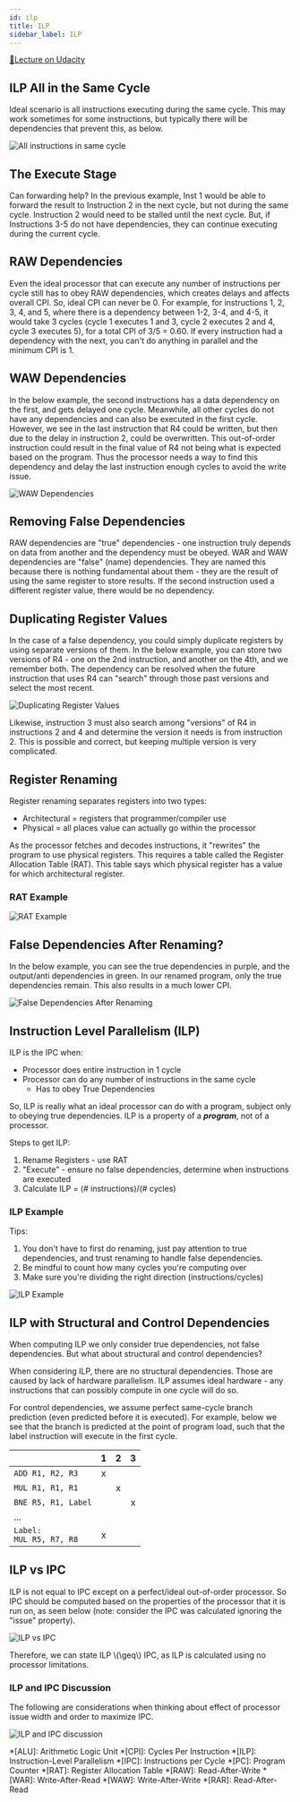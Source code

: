 ```yaml
---
id: ilp
title: ILP
sidebar_label: ILP
---
```


[🔗Lecture on Udacity](https://classroom.udacity.com/courses/ud007/lessons/3615429333/concepts/last-viewed)

## ILP All in the Same Cycle
Ideal scenario is all instructions executing during the same cycle. This may work sometimes for some instructions, but typically there will be dependencies that prevent this, as below.

![All instructions in same cycle](https://i.imgur.com/tQk5TyF.png)

## The Execute Stage

Can forwarding help? In the previous example, Inst 1 would be able to forward the result to Instruction 2 in the next cycle, but not during the same cycle. Instruction 2 would need to be stalled until the next cycle. But, if Instructions 3-5 do not have dependencies, they can continue executing during the current cycle.

## RAW Dependencies
Even the ideal processor that can execute any number of instructions per cycle still has to obey RAW dependencies, which creates delays and affects overall CPI. So, ideal CPI can never be 0. For example, for instructions 1, 2, 3, 4, and 5, where there is a dependency between 1-2, 3-4, and 4-5, it would take 3 cycles (cycle 1 executes 1 and 3, cycle 2 executes 2 and 4, cycle 3 executes 5), for a total CPI of 3/5 = 0.60. If every instruction had a dependency with the next, you can't do anything in parallel and the minimum CPI is 1.

## WAW Dependencies

In the below example, the second instructions has a data dependency on the first, and gets delayed one cycle. Meanwhile, all other cycles do not have any dependencies and can also be executed in the first cycle. However, we see in the last instruction that R4 could be written, but then due to the delay in instruction 2, could be overwritten. This out-of-order instruction could result in the final value of R4 not being what is expected based on the program. Thus the processor needs a way to find this dependency and delay the last instruction enough cycles to avoid the write issue.

![WAW Dependencies](https://i.imgur.com/q9akgJp.png)

## Removing False Dependencies

RAW dependencies are "true" dependencies - one instruction truly depends on data from another and the dependency must be obeyed. WAR and WAW dependencies are "false" (name) dependencies. They are named this because there is nothing fundamental about them - they are the result of using the same register to store results. If the second instruction used a different register value, there would be no dependency.

## Duplicating Register Values

In the case of a false dependency, you could simply duplicate registers by using separate versions of them. In the below example, you can store two versions of R4 - one on the 2nd instruction, and another on the 4th, and we remember both. The dependency can be resolved when the future instruction that uses R4 can "search" through those past versions and select the most recent.

![Duplicating Register Values](https://i.imgur.com/WtpuH48.png)

Likewise, instruction 3 must also search among "versions" of R4 in instructions 2 and 4 and determine the version it needs is from instruction 2. This is possible and correct, but keeping multiple version is very complicated.

## Register Renaming

Register renaming separates registers into two types:
- Architectural = registers that programmer/compiler use
- Physical = all places value can actually go within the processor

As the processor fetches and decodes instructions, it "rewrites" the program to use physical registers. This requires a table called the Register Allocation Table (RAT). This table says which physical register has a value for which architectural register.

### RAT Example
 ![RAT Example](https://i.imgur.com/foUlLDD.png)

## False Dependencies After Renaming?

In the below example, you can see the true dependencies in purple, and the output/anti dependencies in green. In our renamed program, only the true dependencies remain. This also results in a much lower CPI.

![False Dependencies After Renaming](https://i.imgur.com/LcbgTrG.png)

## Instruction Level Parallelism (ILP)

ILP is the IPC when:
- Processor does entire instruction in 1 cycle
- Processor can do any number of instructions in the same cycle
  - Has to obey True Dependencies

So, ILP is really what an ideal processor can do with a program, subject only to obeying true dependencies. ILP is a property of a ***program***, not of a processor.

Steps to get ILP:
1. Rename Registers - use RAT
2. "Execute" - ensure no false dependencies, determine when instructions are executed
3. Calculate ILP = (\# instructions)/(\# cycles)

### ILP Example

Tips:
1. You don't have to first do renaming, just pay attention to true dependencies, and trust renaming to handle false dependencies.
2. Be mindful to count how many cycles you're computing over
3. Make sure you're dividing the right direction (instructions/cycles)

![ILP Example](https://i.imgur.com/y1RdLrg.png)

## ILP with Structural and Control Dependencies

When computing ILP we only consider true dependencies, not false dependencies. But what about structural and control dependencies?

When considering ILP, there are no structural dependencies. Those are caused by lack of hardware parallelism. ILP assumes ideal hardware - any instructions that can possibly compute in one cycle will do so.

For control dependencies, we assume perfect same-cycle branch prediction (even predicted before it is executed). For example, below we see that the branch is predicted at the point of program load, such that the label instruction will execute in the first cycle.

|   | 1 | 2 | 3 |
|------------------|:---:|:---:|:---:|
| `ADD R1, R2, R3` | x | | |
| `MUL R1, R1, R1` | | x | |
| `BNE R5, R1, Label` | | | x |
| ... | | | |
| `Label:`<br />`MUL R5, R7, R8` | x | | |

## ILP vs IPC

ILP is not equal to IPC except on a perfect/ideal out-of-order processor. So IPC should be computed based on the properties of the processor that it is run on, as seen below (note: consider the IPC was calculated ignoring the "issue" property).

![ILP vs IPC](https://i.imgur.com/m8vSTGJ.png)

Therefore, we can state ILP \\(\geq\\) IPC, as ILP is calculated using no processor limitations.

### ILP and IPC Discussion

The following are considerations when thinking about effect of processor issue width and order to maximize IPC.

![ILP and IPC discussion](https://i.imgur.com/F5utKaZ.png)


*[ALU]: Arithmetic Logic Unit
*[CPI]: Cycles Per Instruction
*[ILP]: Instruction-Level Parallelism
*[IPC]: Instructions per Cycle
*[PC]: Program Counter
*[RAT]: Register Allocation Table
*[RAW]: Read-After-Write
*[WAR]: Write-After-Read
*[WAW]: Write-After-Write
*[RAR]: Read-After-Read